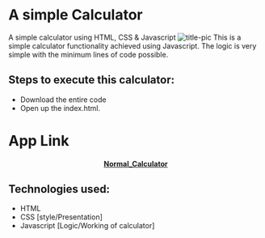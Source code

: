# A simple Calculator
 A simple calculator using HTML, CSS &amp; Javascript
 ![title-pic](https://user-images.githubusercontent.com/39196039/40139639-27db8c64-596e-11e8-9537-04a5b5d07170.jpg)
 This is a simple calculator functionality achieved using Javascript. The logic is very simple with the minimum lines of code possible.

## Steps to execute this calculator:
- Download the entire code 
- Open up the index.html.

# App Link
<p align="center">
  <h4 align="center"><a href="https://shanawazmistry.github.io/Normal-Calculator/">Normal_Calculator</a></h4>

## Technologies used: 
- HTML
- CSS [style/Presentation]
- Javascript [Logic/Working of calculator]

